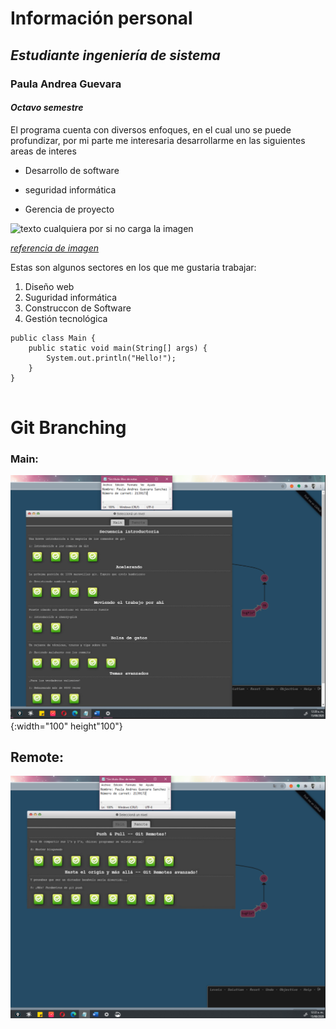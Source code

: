 # **Información personal** 
## *Estudiante ingeniería de sistema*
### **Paula Andrea Guevara**
#### *Octavo semestre*

El programa cuenta con diversos enfoques, en el cual uno se puede profundizar, por mi parte 
me interesaria desarrollarme en las siguientes areas de interes 

* Desarrollo de software
- seguridad informática
* Gerencia de proyecto

![texto cualquiera por si no carga la imagen](https://www.extrasoft.es/wp-content/uploads/2016/10/extrasoftware-imagenhome.png)

[*referencia de imagen*](https://www.extrasoft.es/)

Estas son algunos sectores en los que me gustaria trabajar:

1. Diseño web
2. Suguridad informática
3. Construccon de Software
4. Gestión tecnológica

```
public class Main {
    public static void main(String[] args) {
        System.out.println("Hello!");
    }
}
		
```

# Git Branching
### Main:
![texto cualquiera por si no carga la imagen](https://github.com/PaulaSanchez810/CVDS-Lab1-Grupo5/blob/master/Paula%20Andrea%20Guevara%20Sanchez/main..png) {:width="100" height"100"}

## Remote:
![texto cualquiera por si no carga la imagen](https://github.com/PaulaSanchez810/CVDS-Lab1-Grupo5/blob/master/Paula%20Andrea%20Guevara%20Sanchez/remote...png)




